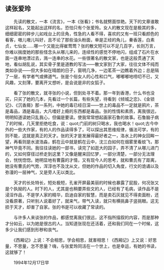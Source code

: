   

## 读张爱玲

　　先读的散文，一本《流言》，一本《张看》；书名就劈面惊艳。天下的文章谁敢这样起名，又能起出这样的名，恐怕只有个张爱玲。女人的散文现在是极其的多，细细密密的碎步儿如戏台上的旦角，性急的人看不得，喜欢的又有一班只看颜色的看客，嗷儿嗷儿叫好，且不论了那些油头粉面，单是正经的角儿，秦香莲，白素贞，七仙女……哪一个又能比得崔莺莺？张的散文短可以不足几百字，长则万言，你难以揣度她的那些怪念头从哪儿来的，连续性的感觉不停地闪，组成了石片在水面一连串地漂过去，溅一连串的水花。一些很著名的散文家，也是这般贯通了天地，看似胡乱说，其实骨子里是道教的写法——散文家到了大家，往往文体不纯而类如杂说——但大多如在晴朗的日子，窗明几净，一边茗茶一边瞧着外边；总是隔了一层，有学者气或佛道气。张是个俗女人的心性和口气，嘟嘟嘟地唠叨不已，又风趣，又刻薄，要离开又想听，是会说是非的女狐子。

　　看了张的散文，就寻张的小说，但到处寻不着。那一年到香港，什么书也没买，只买了她的几本，先看过一个长篇，有些失望，待看到《倾城之恋》、《金锁记》、《沉香屑》那一系列，中她的毒已经日深——世上的毒品不一定就是鸦片，茶是毒品，酒是毒品，大凡嗜好上瘾的东西都是毒品。张的性情和素质，离我很远，明明知道读她只乱我心，但偏是要读。使我常常想起画家石鲁的故事。石鲁脑子病了的时候，几天里拒绝吃食，说：quot;门前的树只喝水，我也喝水！quot;古今中外的一些大作家，有的人的作品读得多了，可以探出其思维规律，循法可学，有的则不能，这就是真正的天才。张的天才是发展得最好者之一，洛水上的神女回眸一望，再看则是水波浩淼，鹤在云中就是鹤在云中，沈三白如何在烟雾里看蚊飞，那神气毕竟不同。我往往读她的一部书，读完了如逛大的园子，弄不清了从哪儿进门的，又如何穿径过桥走到这里？又像是醒来回忆梦，一部分清楚，一部分无法理会，恍恍惚惚。她明显地有曹露的才情，又有现今人的思考，就和曹氏有了距离，她没有曹氏的气势，浑淳也不及沈从文，但她的作品的切入角度，行文的诡谲以及弥漫的一层神气，又是旁人无以类比。

　　天才的长处特长，短处极短，孔雀开屏最美丽的时候也暴露了屁股，何况张又是个执拗的人。时下的人，尤其是也稍要弄些文的人，已经有了毛病，读作品不是浸淫作品，不是学人家的精华，启迪自家的智慧，而是卖石灰就见不得卖面粉，还没看原著，只听别人说着好了，就来气，带气入读，就只有横挑鼻子竖挑眼。这无损于天才，却害了自家。张的书是可以收藏了常读的。

　　与许多人来谈张的作品，都感觉离我们很远，这不指所描叙的内容，而是那种才分如云，以为她是很古的人。当知道张现在还活着，还和我们同在一个时候，这多少让我们感到形秽和丧气。

　　《西厢记》上说：不会相思，学会相思，就害相思！《西厢记》上又说：好思量，不思量，怎不思量？嗨，与张爱玲同活在一个世上，也是幸运，有她的书读，这就够了！

　　1994年12月17日早